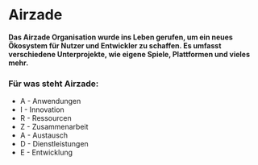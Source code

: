 # Airzade

**Das Airzade Organisation wurde ins Leben gerufen, um ein neues Ökosystem für Nutzer und Entwickler zu schaffen. Es umfasst verschiedene Unterprojekte, wie eigene Spiele, Plattformen und vieles mehr.**

### Für was steht Airzade:
- A - Anwendungen
- I - Innovation
- R - Ressourcen
- Z - Zusammenarbeit
- A - Austausch
- D - Dienstleistungen
- E - Entwicklung
